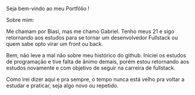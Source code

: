 Seja bem-vindo ao meu Portfólio ! 

Sobre mim:

Me chamam por Biasi, mas me chamo Gabriel.
Tenho meus 21 e sigo retornando aos estudos para se tornar um desenvolvedor Fullstack ou quem sabe opto virar um front ou back.

Bem, não leve a mal não sobre meu histórico do github. Iniciei os estudos de programação e tive falta de ânimo demais, porém estou retornando aos estudos novamente e com objetivo de seguir na carreira de fullstack. 

Como irei dizer aqui e pra sempre, o tempo nunca está velho pra voltar a estudar e praticar, seja algo novo ou repetido.